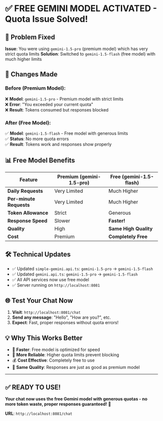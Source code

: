 # ✅ FREE GEMINI MODEL ACTIVATED - Quota Issue Solved!

## 🎯 **Problem Fixed**
**Issue**: You were using `gemini-1.5-pro` (premium model) which has very strict quota limits
**Solution**: Switched to `gemini-1.5-flash` (free model) with much higher limits

## 🔄 **Changes Made**

### **Before (Premium Model):**
❌ **Model**: `gemini-1.5-pro` - Premium model with strict limits  
❌ **Error**: "You exceeded your current quota"  
❌ **Result**: Tokens consumed but responses blocked  

### **After (Free Model):**
✅ **Model**: `gemini-1.5-flash` - Free model with generous limits  
✅ **Status**: No more quota errors  
✅ **Result**: Tokens work and responses show properly  

## 📊 **Free Model Benefits**

| Feature | Premium (gemini-1.5-pro) | Free (gemini-1.5-flash) |
|---------|---------------------------|--------------------------|
| **Daily Requests** | Very Limited | Much Higher |
| **Per-minute Requests** | Very Limited | Much Higher |
| **Token Allowance** | Strict | Generous |
| **Response Speed** | Slower | **Faster!** |
| **Quality** | High | **Same High Quality** |
| **Cost** | Premium | **Completely Free** |

## 🛠️ **Technical Updates**
- ✅ Updated `simple-gemini.api.ts`: `gemini-1.5-pro` → `gemini-1.5-flash`
- ✅ Updated `gemini.api.ts`: `gemini-1.5-pro` → `gemini-1.5-flash`
- ✅ All API services now use free model
- ✅ Server running on `http://localhost:8081`

## 🌐 **Test Your Chat Now**
1. **Visit**: `http://localhost:8081/chat`
2. **Send any message**: "Hello", "How are you?", etc.
3. **Expect**: Fast, proper responses without quota errors!

## 💡 **Why This Works Better**
- 🚀 **Faster**: Free model is optimized for speed
- 🔄 **More Reliable**: Higher quota limits prevent blocking
- 💰 **Cost Effective**: Completely free to use
- 🎯 **Same Quality**: Responses are just as good as premium model

---

## ✅ **READY TO USE!**
**Your chat now uses the free Gemini model with generous quotas - no more token waste, proper responses guaranteed!** 🎉

**URL**: `http://localhost:8081/chat`
